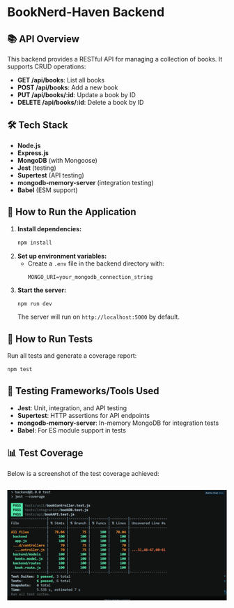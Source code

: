# BookNerd-Haven Backend

## 📚 API Overview

This backend provides a RESTful API for managing a collection of books. It supports CRUD operations:

- **GET /api/books**: List all books
- **POST /api/books**: Add a new book
- **PUT /api/books/:id**: Update a book by ID
- **DELETE /api/books/:id**: Delete a book by ID

## 🛠 Tech Stack

- **Node.js**
- **Express.js**
- **MongoDB** (with Mongoose)
- **Jest** (testing)
- **Supertest** (API testing)
- **mongodb-memory-server** (integration testing)
- **Babel** (ESM support)

## 🚀 How to Run the Application

1. **Install dependencies:**
   ```bash
   npm install
   ```
2. **Set up environment variables:**
   - Create a `.env` file in the backend directory with:
     ```env
     MONGO_URI=your_mongodb_connection_string
     ```
3. **Start the server:**
   ```bash
   npm run dev
   ```
   The server will run on `http://localhost:5000` by default.

## 🧪 How to Run Tests

Run all tests and generate a coverage report:

```bash
npm test
```

## 🧰 Testing Frameworks/Tools Used

- **Jest**: Unit, integration, and API testing
- **Supertest**: HTTP assertions for API endpoints
- **mongodb-memory-server**: In-memory MongoDB for integration tests
- **Babel**: For ES module support in tests

## 📊 Test Coverage

Below is a screenshot of the test coverage achieved:

![Test Coverage Screenshot](./testing.png)
---

